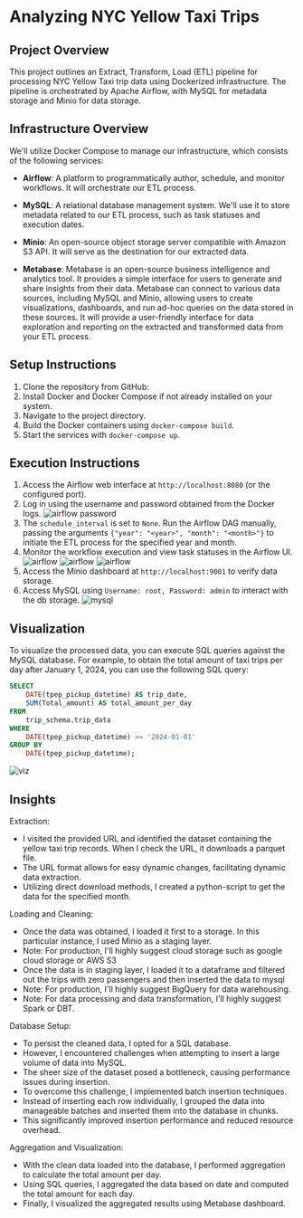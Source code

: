 # Analyzing NYC Yellow Taxi Trips

## Project Overview
This project outlines an Extract, Transform, Load (ETL) pipeline for processing NYC Yellow Taxi trip data using Dockerized infrastructure. The pipeline is orchestrated by Apache Airflow, with MySQL for metadata storage and Minio for data storage.

## Infrastructure Overview
We'll utilize Docker Compose to manage our infrastructure, which consists of the following services:

- **Airflow**: A platform to programmatically author, schedule, and monitor workflows. It will orchestrate our ETL process.
  
- **MySQL**: A relational database management system. We'll use it to store metadata related to our ETL process, such as task statuses and execution dates.
  
- **Minio**: An open-source object storage server compatible with Amazon S3 API. It will serve as the destination for our extracted data.

- **Metabase**: Metabase is an open-source business intelligence and analytics tool. It provides a simple interface for users to generate and share insights from their data. Metabase can connect to various data sources, including MySQL and Minio, allowing users to create visualizations, dashboards, and run ad-hoc queries on the data stored in these sources. It will provide a user-friendly interface for data exploration and reporting on the extracted and transformed data from your ETL process.


## Setup Instructions
1. Clone the repository from GitHub:
2. Install Docker and Docker Compose if not already installed on your system.
3. Navigate to the project directory.
5. Build the Docker containers using `docker-compose build`.
6. Start the services with `docker-compose up`.

## Execution Instructions
1. Access the Airflow web interface at `http://localhost:8080` (or the configured port).
2. Log in using the username and password obtained from the Docker logs.
![airflow password](readme_images/airflow-password.png)
5. The `schedule_interval` is set to `None`. Run the Airflow DAG manually, passing the arguments `{"year": "<year>", "month": "<month>"}` to initiate the ETL process for the specified year and month.
6. Monitor the workflow execution and view task statuses in the Airflow UI.
![airflow](readme_images/airflow.png)
![airflow](readme_images/execute_1.png)
![airflow](readme_images/execute_2.png)
7. Access the Minio dashboard at `http://localhost:9001` to verify data storage.
8. Access MySQL using `Username: root, Password: admin` to interact with the db storage.
![mysql](readme_images/mysql.png)


## Visualization
To visualize the processed data, you can execute SQL queries against the MySQL database. For example, to obtain the total amount of taxi trips per day after January 1, 2024, you can use the following SQL query:

```sql
SELECT 
    DATE(tpep_pickup_datetime) AS trip_date,
    SUM(Total_amount) AS total_amount_per_day
FROM 
    trip_schema.trip_data
WHERE 
    DATE(tpep_pickup_datetime) >= '2024-01-01'
GROUP BY 
    DATE(tpep_pickup_datetime);
```
![viz](readme_images/viz.png)

## Insights
Extraction: 
- I visited the provided URL and identified the dataset containing the yellow taxi trip records. When I check the URL, it downloads a parquet file.
- The URL format allows for easy dynamic changes, facilitating dynamic data extraction.
- Utilizing direct download methods, I created a python-script to get the data for the specified month.

Loading and Cleaning: 
- Once the data was obtained, I loaded it first to a storage. In this particular instance, I used Minio as a staging layer.
- Note: For production, I'll highly suggest cloud storage such as google cloud storage or AWS S3
- Once the data is in staging layer, I loaded it to a dataframe and filtered out the trips with zero passengers and then inserted the data to mysql
- Note: For production, I'll highly suggest BigQuery for data warehousing.
- Note: For data processing and data transformation, I'll highly suggest Spark or DBT.

Database Setup: 
- To persist the cleaned data, I opted for a SQL database. 
- However, I encountered challenges when attempting to insert a large volume of data into MySQL. 
- The sheer size of the dataset posed a bottleneck, causing performance issues during insertion.
- To overcome this challenge, I implemented batch insertion techniques. 
- Instead of inserting each row individually, I grouped the data into manageable batches and inserted them into the database in chunks. 
- This significantly improved insertion performance and reduced resource overhead.

Aggregation and Visualization: 
- With the clean data loaded into the database, I performed aggregation to calculate the total amount per day. 
- Using SQL queries, I aggregated the data based on date and computed the total amount for each day. 
- Finally, I visualized the aggregated results using Metabase dashboard.